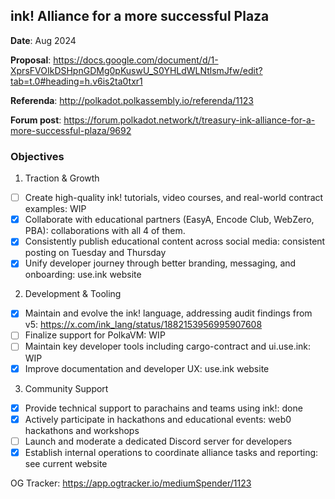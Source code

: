 ## ink! Alliance for a more successful Plaza

**Date**: Aug 2024

**Proposal**: https://docs.google.com/document/d/1-XprsFVOIkDSHpnGDMg0pKuswU_S0YHLdWLNtlsmJfw/edit?tab=t.0#heading=h.v6is2ta0txr1

**Referenda**: http://polkadot.polkassembly.io/referenda/1123

**Forum post**: https://forum.polkadot.network/t/treasury-ink-alliance-for-a-more-successful-plaza/9692

### Objectives

1. Traction & Growth
- [ ] Create high-quality ink! tutorials, video courses, and real-world contract examples: WIP
- [x] Collaborate with educational partners (EasyA, Encode Club, WebZero, PBA): collaborations with all 4 of them.
- [x] Consistently publish educational content across social media: consistent posting on Tuesday and Thursday
- [x] Unify developer journey through better branding, messaging, and onboarding: use.ink website

2. Development & Tooling
- [x] Maintain and evolve the ink! language, addressing audit findings from v5: https://x.com/ink_lang/status/1882153956995907608
- [ ] Finalize support for PolkaVM: WIP
- [ ] Maintain key developer tools including cargo-contract and ui.use.ink: WIP
- [x] Improve documentation and developer UX: use.ink website

3. Community Support
- [x] Provide technical support to parachains and teams using ink!: done
- [x] Actively participate in hackathons and educational events: web0 hackathons and workshops
- [ ] Launch and moderate a dedicated Discord server for developers
- [x] Establish internal operations to coordinate alliance tasks and reporting: see current website

OG Tracker: https://app.ogtracker.io/mediumSpender/1123